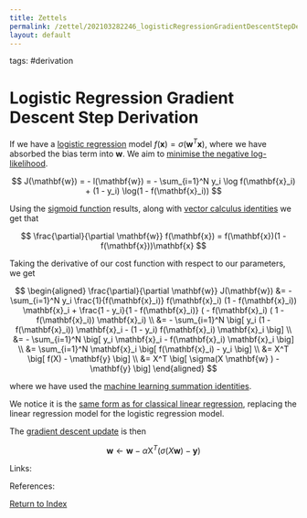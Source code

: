 ```yaml
---
title: Zettels
permalink: /zettel/202103282246_logisticRegressionGradientDescentStepDerivation
layout: default
---
```

tags: #derivation

# Logistic Regression Gradient Descent Step Derivation

If we have a [logistic regression](202011221613_logisticRegression) model $f(\mathbf{x}) = \sigma(\mathbf{w}^T \mathbf{x})$, 
where we have absorbed the bias term into $\mathbf{w}$. We aim to [minimise the negative log-likelihood](202011221644_likelyhoodLogisticRegression).

$$
J(\mathbf{w}) = - l(\mathbf{w}) = - \sum_{i=1}^N y_i \log f(\mathbf{x}_i) + (1 - y_i) \log(1 - f(\mathbf{x}_i))
$$

Using the [sigmoid function](202011221535_sigmoidFunction) results, along with [vector calculus identities](202101161942_vectorCalculusResults) we get that

$$
\frac{\partial}{\partial \mathbf{w}} f(\mathbf{x}) = f(\mathbf{x})(1 - f(\mathbf{x}))\mathbf{x}
$$

Taking the derivative of our cost function with respect to our parameters, we get

$$
\begin{aligned}
\frac{\partial}{\partial \mathbf{w}} J(\mathbf{w}) &= - \sum_{i=1}^N y_i \frac{1}{f(\mathbf{x}_i)} f(\mathbf{x}_i) (1 - f(\mathbf{x}_i)) \mathbf{x}_i + \frac{1 - y_i}{1 - f(\mathbf{x}_i)} ( - f(\mathbf{x}_i) ( 1 - f(\mathbf{x}_i)) \mathbf{x}_i) \\
&= - \sum_{i=1}^N \big[ y_i (1 - f(\mathbf{x}_i)) \mathbf{x}_i - (1 - y_i) f(\mathbf{x}_i) \mathbf{x}_i \big] \\
&= - \sum_{i=1}^N \big[ y_i \mathbf{x}_i - f(\mathbf{x}_i) \mathbf{x}_i \big] \\
&= \sum_{i=1}^N \mathbf{x}_i \big[ f(\mathbf{x}_i) - y_i \big] \\
&= X^T \big[ f(X) - \mathbf{y} \big] \\
&= X^T \big[ \sigma(X \mathbf{w} ) - \mathbf{y} \big]
\end{aligned}
$$

where we have used the [machine learning summation identities](202102012027_mlVectorSummationIdentities).

We notice it is the [same form as for classical linear regression](202102012111_linearRegressionGradientDescentDerivation), replacing the linear
regression model for the logistic regression model.

The [gradient descent update](202103282312_gradientDescentUpdate) is then

$$
\mathbf{w} \leftarrow \mathbf{w} - \alpha \mathrm{X}^T \big( \sigma(X \mathbf{w} ) - \mathbf{y} \big)
$$

Links: 

References: 

[Return to Index](index)
